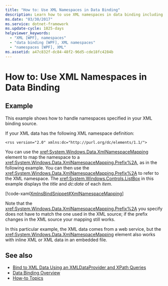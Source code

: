 ```yaml
---
title: "How to: Use XML Namespaces in Data Binding"
description: Learn how to use XML namespaces in data binding including related tutorials and several provided code examples.
ms.date: "03/30/2017"
ms.service: dotnet-framework
ms.update-cycle: 1825-days
helpviewer_keywords:
  - "XML [WPF], namespaces"
  - "data binding [WPF], XML namespaces"
  - "namespaces [WPF], XML"
ms.assetid: a47c832f-dc84-48f2-96d5-cde18fc4284b
---
```

# How to: Use XML Namespaces in Data Binding

## Example

This example shows how to handle namespaces specified in your XML binding source.

If your XML data has the following XML namespace definition:

`<rss version="2.0" xmlns:dc="http://purl.org/dc/elements/1.1/">`

You can use the <xref:System.Windows.Data.XmlNamespaceMapping> element to map the namespace to a <xref:System.Windows.Data.XmlNamespaceMapping.Prefix%2A>, as in the following example. You can then use the <xref:System.Windows.Data.XmlNamespaceMapping.Prefix%2A> to refer to the XML namespace. The <xref:System.Windows.Controls.ListBox> in this example displays the *title* and *dc:date* of each *item*.

[!code-xaml[XmlnsBindSnippet#XmlNamespaceMapping](~/samples/snippets/csharp/VS_Snippets_Wpf/XmlnsBindSnippet/CS/Window1.xaml#xmlnamespacemapping)]

Note that the <xref:System.Windows.Data.XmlNamespaceMapping.Prefix%2A> you specify does not have to match the one used in the XML source; if the prefix changes in the XML source your mapping still works.

In this particular example, the XML data comes from a web service, but the <xref:System.Windows.Data.XmlNamespaceMapping> element also works with inline XML or XML data in an embedded file.

## See also

- [Bind to XML Data Using an XMLDataProvider and XPath Queries](how-to-bind-to-xml-data-using-an-xmldataprovider-and-xpath-queries.md)
- [Data Binding Overview](index.md)
- [How-to Topics](data-binding-how-to-topics.md)
